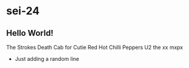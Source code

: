# sei-24
## Hello World!

The Strokes
Death Cab for Cutie
Red Hot Chilli Peppers
U2
the xx
mxpx

- Just adding a random line
